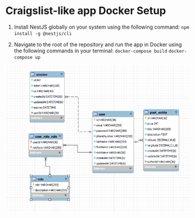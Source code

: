 # Craigslist-like app Docker Setup

1. Install NestJS globally on your system using the following command: `npm install -g @nestjs/cli`

2. Navigate to the root of the repository and run the app in Docker using the following commands in your terminal:
   `docker-compose build`
   `docker-compose up`

![db](db-shema.png)
